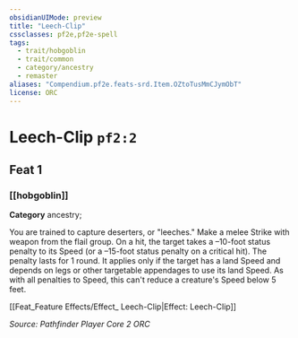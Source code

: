 ```yaml
---
obsidianUIMode: preview
title: "Leech-Clip"
cssclasses: pf2e,pf2e-spell
tags:
  - trait/hobgoblin
  - trait/common
  - category/ancestry
  - remaster
aliases: "Compendium.pf2e.feats-srd.Item.OZtoTusMmCJymObT"
license: ORC
---
```

# Leech-Clip `pf2:2`
## Feat 1
### [[hobgoblin]]

**Category** ancestry; 




You are trained to capture deserters, or "leeches." Make a melee Strike with weapon from the flail group. On a hit, the target takes a –10-foot status penalty to its Speed (or a –15-foot status penalty on a critical hit). The penalty lasts for 1 round. It applies only if the target has a land Speed and depends on legs or other targetable appendages to use its land Speed. As with all penalties to Speed, this can't reduce a creature's Speed below 5 feet.

[[Feat_Feature Effects/Effect_ Leech-Clip|Effect: Leech-Clip]]

*Source: Pathfinder Player Core 2*
*ORC*